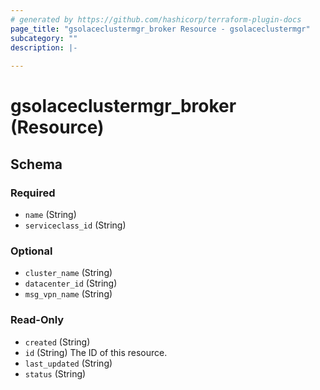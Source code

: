 ```yaml
---
# generated by https://github.com/hashicorp/terraform-plugin-docs
page_title: "gsolaceclustermgr_broker Resource - gsolaceclustermgr"
subcategory: ""
description: |-
  
---
```


# gsolaceclustermgr_broker (Resource)





<!-- schema generated by tfplugindocs -->
## Schema

### Required

- `name` (String)
- `serviceclass_id` (String)

### Optional

- `cluster_name` (String)
- `datacenter_id` (String)
- `msg_vpn_name` (String)

### Read-Only

- `created` (String)
- `id` (String) The ID of this resource.
- `last_updated` (String)
- `status` (String)
